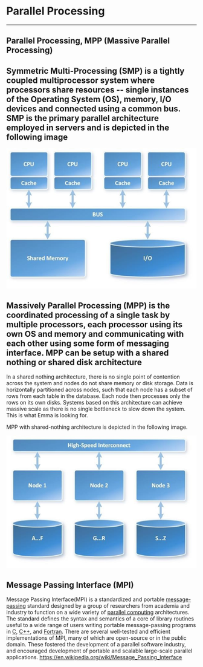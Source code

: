 # Parallel Processing

---

## Parallel Processing, MPP (Massive Parallel Processing)

## Symmetric Multi-Processing (SMP) is a tightly coupled multiprocessor system where processors share resources -- single instances of the Operating System (OS), memory, I/O devices and connected using a common bus. SMP is the primary parallel architecture employed in servers and is depicted in the following image

![image](media/Parallel-Processing-image1.jpg)

## Massively Parallel Processing (MPP) is the coordinated processing of a single task by multiple processors, each processor using its own OS and memory and communicating with each other using some form of messaging interface. MPP can be setup with a shared nothing or shared disk architecture

In a shared nothing architecture, there is no single point of contention across the system and nodes do not share memory or disk storage. Data is horizontally partitioned across nodes, such that each node has a subset of rows from each table in the database. Each node then processes only the rows on its own disks. Systems based on this architecture can achieve massive scale as there is no single bottleneck to slow down the system. This is what Emma is looking for.

MPP with shared-nothing architecture is depicted in the following image.

![image](media/Parallel-Processing-image2.jpg)

## Message Passing Interface (MPI)

Message Passing Interface(MPI) is a standardized and portable [message-passing](https://en.wikipedia.org/wiki/Message-passing) standard designed by a group of researchers from academia and industry to function on a wide variety of [parallel computing](https://en.wikipedia.org/wiki/Parallel_computing) architectures. The standard defines the syntax and semantics of a core of library routines useful to a wide range of users writing portable message-passing programs in [C](https://en.wikipedia.org/wiki/C_(programming_language)), [C++](https://en.wikipedia.org/wiki/C%2B%2B), and [Fortran](https://en.wikipedia.org/wiki/Fortran). There are several well-tested and efficient implementations of MPI, many of which are open-source or in the public domain. These fostered the development of a parallel software industry, and encouraged development of portable and scalable large-scale parallel applications.
<https://en.wikipedia.org/wiki/Message_Passing_Interface>
